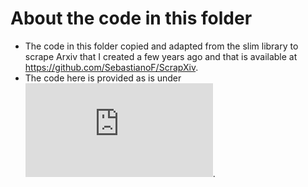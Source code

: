 # About the code in this folder

- The code in this folder copied and adapted from the slim library to scrape Arxiv that I created a few years ago and that is available at <https://github.com/SebastianoF/ScrapXiv>.
- The code here is provided as is under
![MIT License](https://github.com/SebastianoF/ScrapXiv/blob/master/LICENCE.txt).
